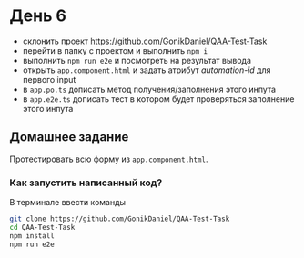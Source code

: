 # День 6
- склонить проект https://github.com/GonikDaniel/QAA-Test-Task
- перейти в папку с проектом и выполнить `npm i`
- выполнить `npm run e2e` и посмотреть на результат вывода
- открыть `app.component.html` и задать атрибут *automation-id* для первого input
- в `app.po.ts` дописать метод получения/заполнения этого инпута
- в `app.e2e.ts` дописать тест в котором будет проверяться заполнение этого инпута 

## Домашнее задание
Протестировать всю форму из `app.component.html`.

### Как запустить написанный код?

В терминале ввести команды

```bash
git clone https://github.com/GonikDaniel/QAA-Test-Task
cd QAA-Test-Task
npm install
npm run e2e
```